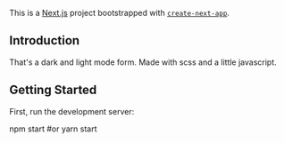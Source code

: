 This is a [Next.js](https://nextjs.org/) project bootstrapped with [`create-next-app`](https://github.com/vercel/next.js/tree/canary/packages/create-next-app).

## Introduction

<p>
  That's a dark and light mode form. Made with scss and a little javascript.
</p>

## Getting Started

First, run the development server:

npm start
#or
yarn start
```
